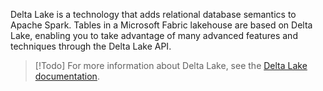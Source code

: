 Delta Lake is a technology that adds relational database semantics to Apache Spark. Tables in a Microsoft Fabric lakehouse are based on Delta Lake, enabling you to take advantage of many advanced features and techniques through the Delta Lake API.

>[!Todo] For more information about Delta Lake, see the [Delta Lake documentation](https://docs.delta.io/latest/index.html).
